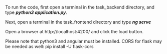 To run the code, first open a terminal in the task_backend directory, and type **_python3 application.py_**.

Next, open a terminal in the task_frontend directory and type **_ng serve_**

Open a browser at http://localhost:4200/ and click the load button.

Please note that python3 and angular must be installed. CORS for flask may be needed as well: pip install -U flask-cors
